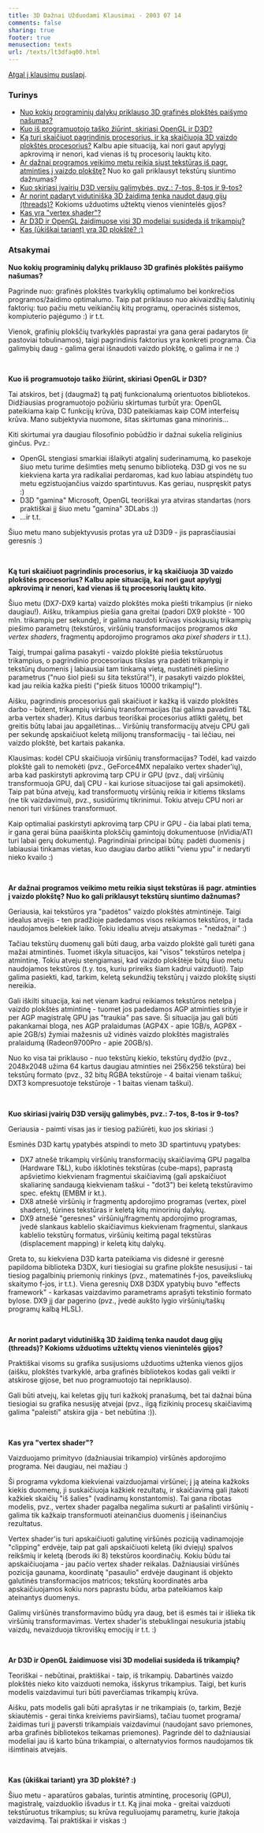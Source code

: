 ```yaml
---
title: 3D Dažnai Užduodami Klausimai - 2003 07 14
comments: false
sharing: true
footer: true
menusection: texts
url: /texts/lt3dfaq00.html
---
```


<A href="lt3dfaq.html">Atgal į klausimų puslapį</A>.

<H3>Turinys</H3>
<p>
<ul>
<li><A href="#a">Nuo kokių programinių dalykų priklauso 3D grafinės plokštės paišymo našumas?</a></li>
<li><A href="#b">Kuo iš programuotojo taško žiūrint, skiriasi OpenGL ir D3D?</a></li>
<li><A href="#c">Ką turi skaičiuot pagrindinis procesorius, ir ką skaičiuoja 3D vaizdo plokštės procesorius?</a>
	Kalbu apie situaciją, kai nori gaut apylygį apkrovimą ir nenori, kad vienas iš tų procesorių lauktų kito.</li>
<li><A href="#d">Ar dažnai programos veikimo metu reikia siųst tekstūras iš pagr. atminties į vaizdo plokštę?</a>
	Nuo ko gali priklausyt tekstūrų siuntimo dažnumas?</li>
<li><A href="#e">Kuo skiriasi įvairių D3D versijų galimybės, pvz.: 7-tos, 8-tos ir 9-tos?</a></li>
<li><A href="#f">Ar norint padaryt vidutinišką 3D žaidimą tenka naudot daug gijų (threads)?</a> Kokioms užduotims užtektų vienos vienintelės gijos?</li>
<li><A href="#g">Kas yra "vertex shader"?</a></li>
<li><A href="#h">Ar D3D ir OpenGL žaidimuose visi 3D modeliai susideda iš trikampių?</a></li>
<li><A href="#j">Kas (ūkiškai tariant) yra 3D plokštė? :)</a></li>
</ul>
</p>

<H3>Atsakymai</H3>


<p><A name="a"><strong>Nuo kokių programinių dalykų priklauso 3D grafinės plokštės paišymo našumas?</strong></a></p>
<p>
Pagrinde nuo: grafinės plokštės tvarkyklių optimalumo bei konkrečios programos/žaidimo optimalumo. Taip pat priklauso nuo akivaizdžių šalutinių faktorių:
tuo pačiu metu veikiančių kitų programų, operacinės sistemos, kompiuterio pajėgumo :) ir t.t.
</p>
<p>
Vienok, grafinių plokščių tvarkyklės paprastai yra gana gerai padarytos (ir pastoviai tobulinamos), taigi pagrindinis faktorius yra konkreti programa.
Čia galimybių daug - galima gerai išnaudoti vaizdo plokštę, o galima ir ne :)
</p>
<br/>


<p><A name="b"><strong>Kuo iš programuotojo taško žiūrint, skiriasi OpenGL ir D3D?</strong></a></p>
<p>
Tai atskiros, bet į (daugmaž) tą patį funkcionalumą orientuotos bibliotekos. Didžiausias programuotojo požiūriu skirtumas turbūt yra: OpenGL pateikiama kaip
C funkcijų krūva, D3D pateikiamas kaip COM interfeisų krūva. Mano subjektyvia nuomone, šitas skirtumas gana minorinis...
</p>
<p>
Kiti skirtumai yra daugiau filosofinio pobūdžio ir dažnai sukelia religinius ginčus. Pvz.:
<ul>
<li>OpenGL stengiasi smarkiai išlaikyti atgalinį suderinamumą, ko pasekoje šiuo metu turime dešimties metų senumo biblioteką. D3D gi vos ne su kiekviena
	karta yra radikaliai perdaromas, kad kuo labiau atspindėtų tuo metu egzistuojančius vaizdo spartintuvus. Kas geriau, nuspręskit patys :)</li>
<li>D3D "gamina" Microsoft, OpenGL teoriškai yra atviras standartas (nors praktiškai jį šiuo metu "gamina" 3DLabs :))</li>
<li>...ir t.t.</li>
</ul>
Šiuo metu mano subjektyvusis protas yra už D3D9 - jis paprasčiausiai geresnis :)
</p>
<br/>


<p><A name="c"><strong>Ką turi skaičiuot pagrindinis procesorius, ir ką skaičiuoja 3D vaizdo plokštės procesorius?
Kalbu apie situaciją, kai nori gaut apylygį apkrovimą ir nenori, kad vienas iš tų procesorių lauktų kito.</strong></a></p>
<p>
Šiuo metu (DX7-DX9 karta) vaizdo plokštės moka piešti trikampius (ir nieko daugiau!). Aišku, trikampius piešia gana greitai
(padori DX9 plokštė - 100 mln. trikampių per sekundę), ir galima naudoti krūvas visokiausių trikampių piešimo parametrų (tekstūros,
viršūnių transformacijos programos <em>aka vertex shaders</em>, fragmentų apdorojimo programos <em>aka pixel shaders</em> ir t.t.).
</p>
<p>
Taigi, trumpai galima pasakyti - vaizdo plokštė piešia tekstūruotus trikampius, o pagrindinio procesoriaus tikslas yra padėti trikampių ir tekstūrų
duomenis į labiausiai tam tinkamą vietą, nustatinėti piešimo parametrus ("nuo šiol pieši su šita tekstūra!"), ir pasakyti vaizdo plokštei, kad jau reikia kažka piešti
("piešk šituos 10000 trikampių!").
</p>
<p>
Aišku, pagrindinis procesorius gali skaičiuot ir kažką iš vaizdo plokštės darbo - būtent, trikampių viršūnių transformacijas
(tai galima pavadinti T&amp;L arba vertex shader). Kitus darbus teoriškai procesorius atlikti galėtų, bet greitis būtų labai jau apgailėtinas... Viršūnių transformacijų
atveju CPU gali per sekundę apskaičiuot keletą milijonų transformacijų - tai lėčiau, nei vaizdo plokštė, bet kartais pakanka.
</p>
<p>
Klausimas: kodėl CPU skaičiuoja viršūnių transformacijas? Todėl, kad vaizdo plokštė gali to nemokėti (pvz., GeForce4MX nepalaiko vertex shader'ių), arba
kad paskirstyti apkrovimą tarp CPU ir GPU (pvz., dalį viršūnių transformuoja GPU, dalį CPU - kai kuriose situacijose tai gali apsimokėti). Taip pat būna atvejų,
kad transformuotų viršūnių reikia ir kitiems tikslams (ne tik vaizdavimui), pvz., susidūrimų tikrinimui. Tokiu atveju CPU nori ar nenori turi viršūnes transformuot.
</p>
<p>
Kaip optimaliai paskirstyti apkrovimą tarp CPU ir GPU - čia labai plati tema, ir gana gerai būna paaiškinta plokščių gamintojų dokumentuose (nVidia/ATI turi labai
gerų dokumentų). Pagrindiniai principai būtų: padėti duomenis į labiausiai tinkamas vietas, kuo daugiau darbo atlikti "vienu ypu" ir nedaryti nieko kvailo :)
</p>
<br/>


<p><A name="d"><strong>Ar dažnai programos veikimo metu reikia siųst tekstūras iš pagr. atminties į vaizdo plokštę?
Nuo ko gali priklausyt tekstūrų siuntimo dažnumas?</strong></a></p>
<p>
Geriausia, kai tekstūros yra "padėtos" vaizdo plokštės atmintinėje. Taigi idealus atvejis - ten pradžioje padedamos visos reikiamos tekstūros, ir tada naudojamos
belekiek laiko. Tokiu idealiu atveju atsakymas - "nedažnai" :)
</p>
<p>
Tačiau tekstūrų duomenų gali būti daug, arba vaizdo plokštė gali turėti gana mažai atmintinės. Tuomet iškyla situacijos, kai "visos" tekstūros netelpa į atmintinę.
Tokiu atveju stengiamasi, kad vaizdo plokštėje būtų šiuo metu naudojamos tekstūros (t.y. tos, kuriu prireiks šiam kadrui vaizduoti). Taip galima pasiekti, kad, tarkim,
keletą sekundžių tekstūrų į vaizdo plokštę siųsti nereikia.
</p>
<p>
Gali iškilti situacija, kai net vienam kadrui reikiamos tekstūros netelpa į vaizdo plokštės atmintinę - tuomet jos padedamos AGP atminties srityje ir per AGP
magistralę GPU jas "traukia" pas save. Ši situacija jau gali būti pakankamai bloga, nes AGP pralaidumas (AGP4X - apie 1GB/s, AGP8X - apie 2GB/s) žymiai mažesnis
už vidinės vaizdo plokštės magistralės pralaidumą (Radeon9700Pro - apie 20GB/s).
</p>
<p>
Nuo ko visa tai priklauso - nuo tekstūrų kiekio, tekstūrų dydžio (pvz., 2048x2048 užima 64 kartus daugiau atminties nei 256x256 tekstūra) bei tekstūrų formato (pvz.,
32 bitų RGBA tekstūroje - 4 baitai vienam taškui; DXT3 kompresuotoje tekstūroje - 1 baitas vienam taškui).
</p>
<br/>


<p><A name="e"><strong>Kuo skiriasi įvairių D3D versijų galimybės, pvz.: 7-tos, 8-tos ir 9-tos?</strong></a></p>
<p>
Geriausia - paimti visas jas ir tiesiog pažiūrėti, kuo jos skiriasi :)
</p>
<p>
Esminės D3D kartų ypatybės atspindi to meto 3D spartintuvų ypatybes:
<ul>
<li>DX7 atnešė trikampių viršūnių transformacijų skaičiavimą GPU pagalba (Hardware T&amp;L), kubo išklotinės tekstūras (cube-maps), paprastą apšvietimo
	kiekvienam fragmentui skaičiavimą (gali apskaičiuot skaliarinę sandaugą kiekvienam taškui - "dot3") bei keletą tekstūravimo spec. efektų (EMBM ir kt.).</li>
<li>DX8 atnešė viršūnių ir fragmentų apdorojimo programas (vertex, pixel shaders), tūrines tekstūras ir keletą kitų minorinių dalykų.</li>
<li>DX9 atnešė "geresnes" viršūnių/fragmentų apdorojimo programas, įvedė slankaus kablelio skaičiavimus kiekvienam fragmentui, slankaus kablelio tekstūrų
	formatus, viršūnių keitimą pagal tekstūras (displacement mapping) ir keletą kitų dalykų.</li>
</ul>
</p>
<p>
Greta to, su kiekviena D3D karta pateikiama vis didesnė ir geresnė papildoma biblioteka D3DX, kuri tiesiogiai su grafine plokšte nesusijusi - tai tiesiog pagalbinių
priemonių rinkinys (pvz., matematinės f-jos, paveiksliukų skaitymo f-jos, ir t.t.). Viena geresnių DX8 D3DX ypatybių buvo "effects framework" - karkasas
vaizdavimo parametrams aprašyti tekstinio formato bylose. DX9 jį dar pagerino (pvz., įvedė aukšto lygio viršūnių/taškų programų kalbą HLSL).
</p>
<br/>


<p><A name="f"><strong>Ar norint padaryt vidutinišką 3D žaidimą tenka naudot daug gijų (threads)? Kokioms užduotims užtektų vienos vienintelės gijos?</strong></a></p>
<p>
Praktiškai visoms su grafika susijusioms užduotims užtenka vienos gijos (aišku, plokštės tvarkyklė, arba grafinės bibliotekos kodas gali veikti ir atskirose gijose,
bet nuo programuotojo tai nepriklauso).
</p>
<p>
Gali būti atvejų, kai keletas gijų turi kažkokį pranašumą, bet tai dažnai būna tiesiogiai su grafika nesusiję atvejai (pvz., ilgą fizikinių procesų skaičiavimą galima "paleisti"
atskira gija - bet nebūtina :)).
</p>
<br/>


<p><A name="g"><strong>Kas yra "vertex shader"?</strong></a></p>
<p>
Vaizduojamo primityvo (dažniausiai trikampio) viršūnės apdorojimo programa. Nei daugiau, nei mažiau :)
</p>
<p>
Ši programa vykdoma kiekvienai vaizduojamai viršūnei; į ją ateina kažkoks kiekis duomenų, ji suskaičiuoja kažkiek rezultatų, ir skaičiavimą gali įtakoti kažkiek skaičių "iš šalies"
(vadinamų konstantomis). Tai gana ribotas modelis, pvz., vertex shader pagalba negalima sukurti ar pašalinti viršūnių - galima tik kažkaip transformuoti ateinančius duomenis
į išeinančius rezultatus.
</p>
<p>
Vertex shader'is turi apskaičiuoti galutinę viršūnės poziciją vadinamojoje "clipping" erdvėje, taip pat gali apskaičiuoti keletą (iki dviejų) spalvos reikšmių ir keletą (berods iki 8)
tekstūros koordinačių. Kokiu būdu tai apskaičiuojama - jau pačio vertex shader reikalas. Dažniausiai viršūnės pozicija gaunama, koordinatę "pasaulio" erdvėje
dauginant iš objekto galutinės transformacijos matricos; tekstūrų koordinatės arba apskaičiuojamos kokiu nors paprastu būdu, arba pateikiamos kaip ateinantys
duomenys.
</p>
<p>
Galimų viršūnės transformavimo būdų yra daug, bet iš esmės tai ir išlieka tik viršūnių transformavimas. Vertex shader'is stebuklingai nesukuria įstabių vaizdų,
nevaizduoja tikroviškų emocijų ir t.t. :)
</p>
<br/>


<p><A name="h"><strong>Ar D3D ir OpenGL žaidimuose visi 3D modeliai susideda iš trikampių?</strong></a></p>
<p>
Teoriškai - nebūtinai, praktiškai - taip, iš trikampių. Dabartinės vaizdo plokštės nieko kito vaizduoti nemoka, išskyrus trikampius. Taigi, bet kuris modelis
vaizdavimui turi būti paverčiamas trikampių krūva.
</p>
<p>
Aišku, pats modelis gali būti aprašytas ir ne trikampiais (o, tarkim, Bezjė skiautėmis - gerai tinka kreiviems paviršiams), tačiau tuomet programa/žaidimas turi
jį paversti trikampiais vaizdavimui (naudojant savo priemones, arba grafinės bibliotekos teikamas priemones). Pagrinde dėl to dažniausiai modeliai jau iš karto
būna trikampiai, o alternatyvios formos naudojamos tik išimtinais atvejais.
</p>
<br/>


<p><A name="j"><strong>Kas (ūkiškai tariant) yra 3D plokštė? :)</strong></a></p>
<p>
Šiuo metu - aparatūros gabalas, turintis atmintinę, procesorių (GPU), magistralę, vaizduoklio išvadus ir t.t.
Ką jinai moka - greitai vaizduoti tekstūruotus trikampius; su krūva reguliuojamų parametrų, kurie įtakoja vaizdavimą. Tai praktiškai ir viskas :)
</p>
